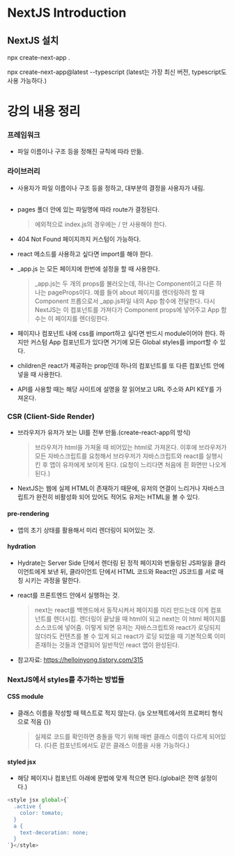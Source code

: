 # NextJS Introduction

## NextJS 설치

npx create-next-app .

npx create-next-app@latest --typescript
(latest는 가장 최신 버전, typescript도 사용 가능하다.)

# 강의 내용 정리

### 프레임워크

- 파일 이름이나 구조 등을 정해진 규칙에 따라 만듦.

### 라이브러리

- 사용자가 파일 이름이나 구조 등을 정하고, 대부분의 결정을 사용자가 내림.

##

- pages 폴더 안에 있는 파일명에 따라 route가 결정된다.

  > 에외적으로 index.js의 경우에는 / 만 사용해야 한다.

- 404 Not Found 페이지까지 커스텀이 가능하다.

- react 메소드를 사용하고 싶다면 import를 해야 한다.

- \_app.js 는 모든 페이지에 한번에 설정을 할 때 사용한다.

  > \_app.js는 두 개의 props를 불러오는데, 하나는 Component이고 다른 하나는 pageProps이다.
  > 예를 들어 about 페이지를 렌더링하려 할 때 Component 프롭으로서 \_app.js파일 내의 App 함수에 전달한다. 다시 NextJS는 이 컴포넌트를 가져다가 Component props에 넣어주고 App 함수는 이 페이지를 렌더링한다.

- 페이지나 컴포넌트 내에 css를 import하고 싶다면 반드시 module이어야 한다. 하지만 커스텀 App 컴포넌트가 있다면 거기에 모든 Global styles를 import할 수 있다.

- children은 react가 제공하는 prop인데 하나의 컴포넌트를 또 다른 컴포넌트 안에 넣을 때 사용한다.

- API를 사용할 때는 해당 사이트에 설명을 잘 읽어보고 URL 주소와 API KEY를 가져온다.

### CSR (Client-Side Render)

- 브라우저가 유저가 보는 UI를 전부 만듦.(create-react-app의 방식)

  > 브라우저가 html을 가져올 때 비어있는 html로 가져온다.
  > 이후에 브라우저가 모든 자바스크립트를 요청해서 브라우저가
  > 자바스크립트와 react를 실행시킨 후 앱이 유저에게 보이게 된다.
  > (요청이 느리다면 처음에 흰 화면만 나오게 된다.)

- NextJS는 웹에 실제 HTML이 존재하기 때문에, 유저의 연결이 느리거나
  자바스크립트가 완전히 비활성화 되어 있어도 적어도 유저는 HTML을 볼 수 있다.

#### pre-rendering

- 앱의 초기 상태를 활용해서 미리 렌더링이 되어있는 것.

#### hydration

- Hydrate는 Server Side 단에서 렌더링 된 정적 페이지와 번들링된 JS파일을 클라이언트에게 보낸 뒤, 클라이언트 단에서 HTML 코드와 React인 JS코드를 서로 매칭 시키는 과정을 말한다.

- react를 프론트엔드 안에서 실행하는 것.

  > next는 react를 백엔드에서 동작시켜서 페이지를 미리 만드는데 이게 컴포넌트를 렌더시킴. 렌더링이 끝났을 때 html이 되고 next는 이 html 페이지를 소스코드에 넣어줌. 이렇게 되면 유저는 자바스크립트와 react가 로딩되지 않더라도 컨텐츠를 볼 수 있게 되고 react가 로딩 되었을 때 기본적으록 이미 존재하는 것들과 연결되어 일반적인 react 앱이 완성된다.

* 참고자료: <https://helloinyong.tistory.com/315>

### NextJS에서 styles를 추가하는 방법들

#### CSS module

- 클래스 이름을 작성할 때 텍스트로 적지 않는다. (js 오브젝트에서의 프로퍼티 형식으로 적음 {})

  > 실제로 코드를 확인하면 충돌을 막기 위해 매번 클래스 이름이 다르게 되어있다. (다른 컴포넌트에서도 같은 클래스 이름을 사용 가능하다.)

#### styled jsx

- 해당 페이지나 컴포넌트 아래에 문법에 맞게 적으면 된다.(global은 전역 설정이다.)

```javascript
<style jsx global>{`
  .active {
    color: tomato;
  }
  a {
    text-decoration: none;
  }
`}</style>
```
